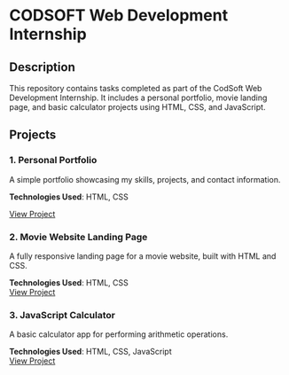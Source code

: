 # CODSOFT Web Development Internship

## Description
This repository contains tasks completed as part of the CodSoft Web Development Internship. It includes a personal portfolio, movie landing page, and basic calculator projects using HTML, CSS, and JavaScript.

## Projects
### 1. Personal Portfolio
A simple portfolio showcasing my skills, projects, and contact information.

**Technologies Used**: HTML, CSS

[View Project](https://parthiv-27.github.io/CODSOFT/Portfolio/index.html)

### 2. Movie Website Landing Page
A fully responsive landing page for a movie website, built with HTML and CSS.

**Technologies Used**: HTML, CSS  
[View Project](https://parthiv-27.github.io/CODSOFT/LandingPage/index.html)

### 3. JavaScript Calculator
A basic calculator app for performing arithmetic operations.

**Technologies Used**: HTML, CSS, JavaScript  
[View Project](https://parthiv-27.github.io/CODSOFT/Calculator/index.html)





